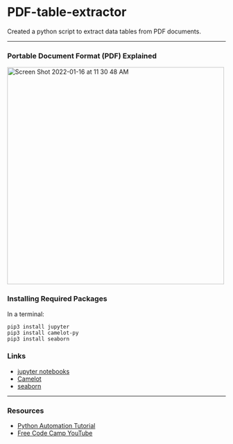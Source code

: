 # PDF-table-extractor
Created a python script to extract data tables from PDF documents.  
***

### Portable Document Format (PDF) Explained
<img width="500" alt="Screen Shot 2022-01-16 at 11 30 48 AM" src="https://user-images.githubusercontent.com/75241036/149674917-6d6c2bf5-6fcc-4f75-b267-1261705ead99.png">

### Installing Required Packages

In a terminal:
```
pip3 install jupyter
pip3 install camelot-py
pip3 install seaborn
```

### Links
* [jupyter notebooks](https://jupyter.org/install)
* [Camelot](https://camelot-py.readthedocs.io/en/master/)
* [seaborn](https://seaborn.pydata.org/)

***
### Resources

* [Python Automation Tutorial](https://www.youtube.com/watch?v=s8XjEuplx_U)
* [Free Code Camp YouTube](https://www.youtube.com/channel/UC8butISFwT-Wl7EV0hUK0BQ)
